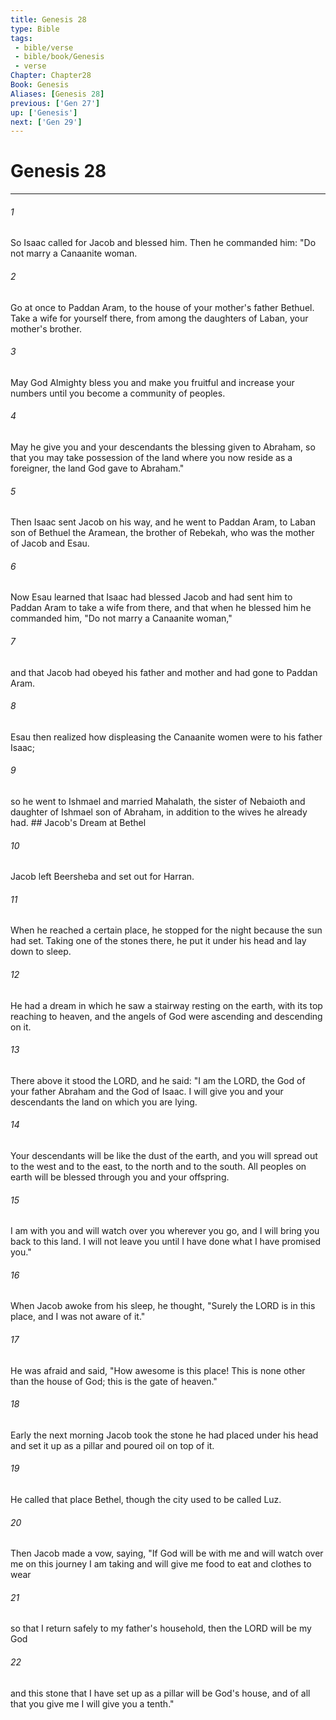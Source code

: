 ```yaml
---
title: Genesis 28
type: Bible
tags:
 - bible/verse
 - bible/book/Genesis
 - verse
Chapter: Chapter28
Book: Genesis
Aliases: [Genesis 28]
previous: ['Gen 27']
up: ['Genesis']
next: ['Gen 29']
---
```

# Genesis 28

***


###### 1 
So Isaac called for Jacob and blessed him. Then he commanded him: "Do not marry a Canaanite woman. 

###### 2 
Go at once to Paddan Aram, to the house of your mother's father Bethuel. Take a wife for yourself there, from among the daughters of Laban, your mother's brother. 

###### 3 
May God Almighty bless you and make you fruitful and increase your numbers until you become a community of peoples. 

###### 4 
May he give you and your descendants the blessing given to Abraham, so that you may take possession of the land where you now reside as a foreigner, the land God gave to Abraham." 

###### 5 
Then Isaac sent Jacob on his way, and he went to Paddan Aram, to Laban son of Bethuel the Aramean, the brother of Rebekah, who was the mother of Jacob and Esau. 

###### 6 
Now Esau learned that Isaac had blessed Jacob and had sent him to Paddan Aram to take a wife from there, and that when he blessed him he commanded him, "Do not marry a Canaanite woman," 

###### 7 
and that Jacob had obeyed his father and mother and had gone to Paddan Aram. 

###### 8 
Esau then realized how displeasing the Canaanite women were to his father Isaac; 

###### 9 
so he went to Ishmael and married Mahalath, the sister of Nebaioth and daughter of Ishmael son of Abraham, in addition to the wives he already had. ## Jacob's Dream at Bethel 

###### 10 
Jacob left Beersheba and set out for Harran. 

###### 11 
When he reached a certain place, he stopped for the night because the sun had set. Taking one of the stones there, he put it under his head and lay down to sleep. 

###### 12 
He had a dream in which he saw a stairway resting on the earth, with its top reaching to heaven, and the angels of God were ascending and descending on it. 

###### 13 
There above it stood the LORD, and he said: "I am the LORD, the God of your father Abraham and the God of Isaac. I will give you and your descendants the land on which you are lying. 

###### 14 
Your descendants will be like the dust of the earth, and you will spread out to the west and to the east, to the north and to the south. All peoples on earth will be blessed through you and your offspring. 

###### 15 
I am with you and will watch over you wherever you go, and I will bring you back to this land. I will not leave you until I have done what I have promised you." 

###### 16 
When Jacob awoke from his sleep, he thought, "Surely the LORD is in this place, and I was not aware of it." 

###### 17 
He was afraid and said, "How awesome is this place! This is none other than the house of God; this is the gate of heaven." 

###### 18 
Early the next morning Jacob took the stone he had placed under his head and set it up as a pillar and poured oil on top of it. 

###### 19 
He called that place Bethel, though the city used to be called Luz. 

###### 20 
Then Jacob made a vow, saying, "If God will be with me and will watch over me on this journey I am taking and will give me food to eat and clothes to wear 

###### 21 
so that I return safely to my father's household, then the LORD will be my God 

###### 22 
and this stone that I have set up as a pillar will be God's house, and of all that you give me I will give you a tenth." 
